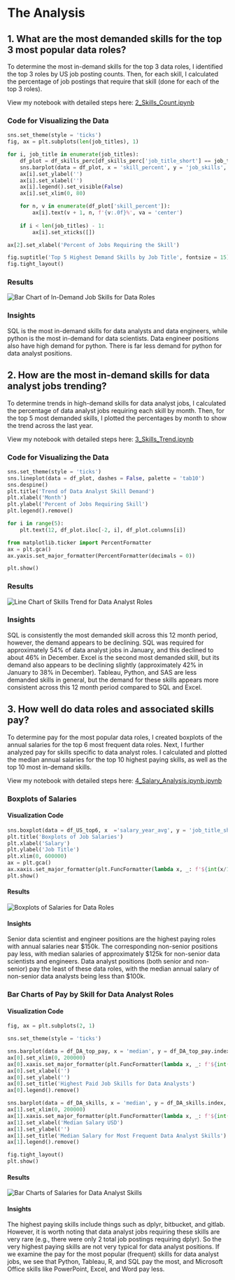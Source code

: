 # The Analysis

## 1. What are the most demanded skills for the top 3 most popular data roles?

To determine the most in-demand skills for the top 3 data roles, I identified the top 3 roles by US job posting counts. Then, for each skill, I calculated the percentage of job postings that require that skill (done for each of the top 3 roles).

View my notebook with detailed steps here:
[2_Skills_Count.ipynb](3_Project\2_Skills_Count.ipynb)

### Code for Visualizing the Data

```python
sns.set_theme(style = 'ticks')
fig, ax = plt.subplots(len(job_titles), 1)

for i, job_title in enumerate(job_titles):
    df_plot = df_skills_perc[df_skills_perc['job_title_short'] == job_title].head(5)
    sns.barplot(data = df_plot, x = 'skill_percent', y = 'job_skills', ax = ax[i], hue = 'skill_percent', palette = 'dark:b_r')
    ax[i].set_ylabel('')
    ax[i].set_xlabel('')
    ax[i].legend().set_visible(False)
    ax[i].set_xlim(0, 80)

    for n, v in enumerate(df_plot['skill_percent']):
        ax[i].text(v + 1, n, f'{v:.0f}%', va = 'center')
    
    if i < len(job_titles) - 1:
        ax[i].set_xticks([])

ax[2].set_xlabel('Percent of Jobs Requiring the Skill')

fig.suptitle('Top 5 Highest Demand Skills by Job Title', fontsize = 15)
fig.tight_layout()
```

### Results

![Bar Chart of In-Demand Job Skills for Data Roles](3_Project\images\skill_demand.png)

### Insights

SQL is the most in-demand skills for data analysts and data engineers, while python is the most in-demand for data scientists. Data engineer positions also have high demand for python. There is far less demand for python for data analyst positions.

## 2. How are the most in-demand skills for data analyst jobs trending?

To determine trends in high-demand skills for data analyst jobs, I calculated the percentage of data analyst jobs requiring each skill by month. Then, for the top 5 most demanded skills, I plotted the percentages by month to show the trend across the last year.

View my notebook with detailed steps here:
[3_Skills_Trend.ipynb](3_Project\3_Skills_Trend.ipynb)

### Code for Visualizing the Data

```python
sns.set_theme(style = 'ticks')
sns.lineplot(data = df_plot, dashes = False, palette = 'tab10')
sns.despine()
plt.title('Trend of Data Analyst Skill Demand')
plt.xlabel('Month')
plt.ylabel('Percent of Jobs Requiring Skill')
plt.legend().remove()

for i in range(5):
    plt.text(12, df_plot.iloc[-2, i], df_plot.columns[i])

from matplotlib.ticker import PercentFormatter
ax = plt.gca()
ax.yaxis.set_major_formatter(PercentFormatter(decimals = 0))

plt.show()
```
### Results

![Line Chart of Skills Trend for Data Analyst Roles](3_Project\images\skill_trend.png)

### Insights

SQL is consistently the most demanded skill across this 12 month period, however, the demand appears to be declining. SQL was required for approximately 54% of data analyst jobs in January, and this declined to about 46% in December. Excel is the second most demanded skill, but its demand also appears to be declining slightly (approximately 42% in January to 38% in December). Tableau, Python, and SAS are less demanded skills in general, but the demand for these skills appears more consistent across this 12 month period compared to SQL and Excel.

## 3. How well do data roles and associated skills pay?

To determine pay for the most popular data roles, I created boxplots of the annual salaries for the top 6 most frequent data roles. Next, I further analyzed pay for skills specific to data analyst roles. I calculated and plotted the median annual salaries for the top 10 highest paying skills, as well as the top 10 most in-demand skills.

View my notebook with detailed steps here:
[4_Salary_Analysis.ipynb.ipynb](3_Project\4_Salary_Analysis.ipynb)

### Boxplots of Salaries

#### Visualization Code

```python
sns.boxplot(data = df_US_top6, x  ='salary_year_avg', y = 'job_title_short', order = job_order)
plt.title('Boxplots of Job Salaries')
plt.xlabel('Salary')
plt.ylabel('Job Title')
plt.xlim(0, 600000)
ax = plt.gca()
ax.xaxis.set_major_formatter(plt.FuncFormatter(lambda x, _: f'${int(x/1000)}K'))
plt.show()
```
#### Results

![Boxplots of Salaries for Data Roles](3_Project\images\salary_boxplots.png)

#### Insights

Senior data scientist and engineer positions are the highest paying roles with annual salaries near $150k. The corresponding non-senior positions pay less, with median salaries of approximately $125k for non-senior data scientists and engineers. Data analyst positions (both senior and non-senior) pay the least of these data roles, with the median annual salary of non-senior data analysts being less than $100k.

### Bar Charts of Pay by Skill for Data Analyst Roles

#### Visualization Code

```python
fig, ax = plt.subplots(2, 1)

sns.set_theme(style = 'ticks')

sns.barplot(data = df_DA_top_pay, x = 'median', y = df_DA_top_pay.index, ax = ax[0], hue = 'median', palette = 'dark:b_r')
ax[0].set_xlim(0, 200000)
ax[0].xaxis.set_major_formatter(plt.FuncFormatter(lambda x, _: f'${int(x/1000)}K'))
ax[0].set_xlabel('')
ax[0].set_ylabel('')
ax[0].set_title('Highest Paid Job Skills for Data Analysts')
ax[0].legend().remove()

sns.barplot(data = df_DA_skills, x = 'median', y = df_DA_skills.index, ax = ax[1], hue = 'median', palette = 'light:b')
ax[1].set_xlim(0, 200000)
ax[1].xaxis.set_major_formatter(plt.FuncFormatter(lambda x, _: f'${int(x/1000)}K'))
ax[1].set_xlabel('Median Salary USD')
ax[1].set_ylabel('')
ax[1].set_title('Median Salary for Most Frequent Data Analyst Skills')
ax[1].legend().remove()

fig.tight_layout()
plt.show()
```
#### Results

![Bar Charts of Salaries for Data Analyst Skills](3_Project\images\salary_skills_bar.png)

#### Insights

The highest paying skills include things such as dplyr, bitbucket, and gitlab. However, it is worth noting that data analyst jobs requiring these skills are very rare (e.g., there were only 2 total job postings requiring dplyr). So the very highest paying skills are not very typical for data analyst positions. If we examine the pay for the most popular (frequent) skills for data analyst jobs, we see that Python, Tableau, R, and SQL pay the most, and Microsoft Office skills like PowerPoint, Excel, and Word pay less.